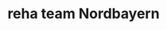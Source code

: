 ---
title: "reha team Nordbayern"
url: /sulzbach-rosenberg/reha-team-nordbayern/
shop: Sanitätshaus
---
